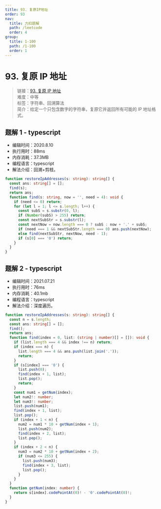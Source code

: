 ```yaml
---
title: 93. 复原IP地址
order: 93
nav:
  title: 力扣题解
  path: /leetcode
  order: 4
group:
  title: 1-100
  path: /1-100
  order: 1
---
```


# 93. 复原 IP 地址

> 链接：[93. 复原 IP 地址](https://leetcode-cn.com/problems/restore-ip-addresses/)  
> 难度：中等  
> 标签：字符串、回溯算法  
> 简介：给定一个只包含数字的字符串，复原它并返回所有可能的 IP 地址格式。

## 题解 1 - typescript

- 编辑时间：2020.8.10
- 执行用时：88ms
- 内存消耗：37.3MB
- 编程语言：typescript
- 解法介绍：回溯+剪枝。

```typescript
function restoreIpAddresses(s: string): string[] {
  const ans: string[] = [];
  find(s);
  return ans;
  function find(s: string, now = '', need = 4): void {
    if (need <= 0) return;
    for (let l = 1; l <= s.length; l++) {
      const subS = s.substr(0, l);
      if (Number(subS) > 255) return;
      const nextSubStr = s.substr(l);
      const nextNow = now.length === 0 ? subS : now + '.' + subS;
      if (need === 1 && nextSubStr.length === 0) ans.push(nextNow);
      else find(nextSubStr, nextNow, need - 1);
      if (s[0] === '0') return;
    }
  }
}
```

## 题解 2 - typescript

- 编辑时间：2021.07.21
- 执行用时：76ms
- 内存消耗：40.1mb
- 编程语言：typescript
- 解法介绍：深度遍历。

```typescript
function restoreIpAddresses(s: string): string[] {
  const n = s.length;
  const ans: string[] = [];
  find();
  return ans;
  function find(index = 0, list: (string | number)[] = []): void {
    if (list.length === 4 && index !== n) return;
    if (index === n) {
      list.length === 4 && ans.push(list.join('.'));
      return;
    }
    if (s[index] === '0') {
      list.push(0);
      find(index + 1, list);
      list.pop();
      return;
    }
    const num1 = getNum(index);
    let num2!: number;
    let num3!: number;
    list.push(num1);
    find(index + 1, list);
    list.pop();
    if (index + 1 < n) {
      num2 = num1 * 10 + getNum(index + 1);
      list.push(num2);
      find(index + 2, list);
      list.pop();
    }
    if (index + 2 < n) {
      num3 = num2 * 10 + getNum(index + 2);
      if (num3 <= 255) {
        list.push(num3);
        find(index + 3, list);
        list.pop();
      }
    }
  }
  function getNum(index: number) {
    return s[index].codePointAt(0)! - '0'.codePointAt(0)!;
  }
}
```
